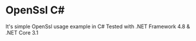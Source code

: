 # OpenSsl C#

It's simple OpenSsl usage example in C#
Tested with .NET Framework 4.8 & .NET Core 3.1
